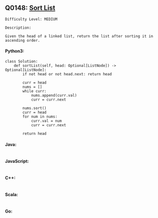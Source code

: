 ## Q0148: [Sort List](https://leetcode.com/problems/sort-list/)

```
Difficulty Level: MEDIUM
```

```
Description:

Given the head of a linked list, return the list after sorting it in ascending order.
```

#### Python3:

```
class Solution:
    def sortList(self, head: Optional[ListNode]) -> Optional[ListNode]:
        if not head or not head.next: return head

        curr = head
        nums = []
        while curr:
            nums.append(curr.val)
            curr = curr.next

        nums.sort()
        curr = head
        for num in nums:
            curr.val = num
            curr = curr.next

        return head
```

#### Java:

```

```

#### JavaScript:

```

```

#### C++:

```

```

#### Scala:

```

```

#### Go:

```

```